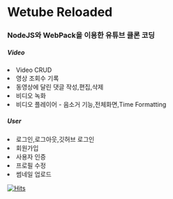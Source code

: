 # Wetube Reloaded

<h3>NodeJS와 WebPack을 이용한 유튜브 클론 코딩</h3>
<h5>Video</h5>
<li>Video CRUD</li>
<li>영상 조회수 기록</li>
<li>동영상에 달린 댓글 작성,편집,삭제</li>
<li>비디오 녹화</li>
<li>비디오 플레이어 - 음소거 기능,전체화면,Time Formatting</li>

<h5>User</h5>
<li>로그인,로그아웃,깃허브 로그인</li>
<li>회원가입</li>
<li>사용자 인증</li>
<li>프로필 수정</li>
<li>썸네일 업로드</li>






[![Hits](https://hits.seeyoufarm.com/api/count/incr/badge.svg?url=https%3A%2F%2Fgithub.com%2FHA-SEUNG-JEONG%2Fwetube-reloaded&count_bg=%2379C83D&title_bg=%23555555&icon=&icon_color=%23E7E7E7&title=hits&edge_flat=false)](https://hits.seeyoufarm.com)
